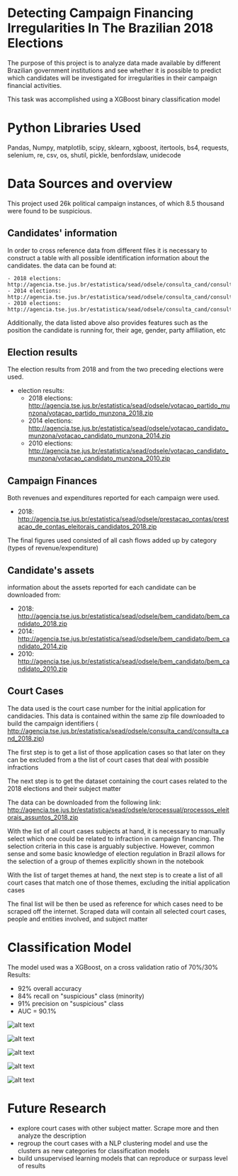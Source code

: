 # Detecting Campaign Financing Irregularities In The Brazilian 2018 Elections

The purpose of this project is to analyze data made available by different Brazilian government institutions and see whether it is possible to predict which candidates will be investigated for irregularities in their campaign financial activities.

This task was accomplished using a XGBoost binary classification model

# Python Libraries Used

Pandas, Numpy, matplotlib, scipy, sklearn, xgboost, itertools, bs4, requests, selenium, re, csv, os, shutil, pickle, benfordslaw, unidecode

#  Data Sources and overview

This project used 26k political campaign instances, of which 8.5 thousand were found to be suspicious.




## Candidates' information

In order to cross reference data from different files it is necessary to construct a table with all possible identification information about the candidates. the data can be found at:

    - 2018 elections: http://agencia.tse.jus.br/estatistica/sead/odsele/consulta_cand/consulta_cand_2018.zip
    - 2014 elections: http://agencia.tse.jus.br/estatistica/sead/odsele/consulta_cand/consulta_cand_2014.zip
    - 2010 elections: http://agencia.tse.jus.br/estatistica/sead/odsele/consulta_cand/consulta_cand_2010.zip
    

Additionally, the data listed above also provides features such as the position the candidate is running for, their age, gender, party affiliation, etc

## Election results

The election results from 2018 and from the two preceding elections were used. 

- election results:
    - 2018 elections: http://agencia.tse.jus.br/estatistica/sead/odsele/votacao_partido_munzona/votacao_partido_munzona_2018.zip
    - 2014 elections: http://agencia.tse.jus.br/estatistica/sead/odsele/votacao_candidato_munzona/votacao_candidato_munzona_2014.zip
    - 2010 elections: http://agencia.tse.jus.br/estatistica/sead/odsele/votacao_candidato_munzona/votacao_candidato_munzona_2010.zip
    

## Campaign Finances
Both revenues and expenditures reported for each campaign were used. 
- 2018: http://agencia.tse.jus.br/estatistica/sead/odsele/prestacao_contas/prestacao_de_contas_eleitorais_candidatos_2018.zip

The final figures used consisted of all cash flows added up by category (types of revenue/expenditure)

## Candidate's assets

information about the assets reported for each candidate can be downloaded from:
- 2018: http://agencia.tse.jus.br/estatistica/sead/odsele/bem_candidato/bem_candidato_2018.zip
- 2014: http://agencia.tse.jus.br/estatistica/sead/odsele/bem_candidato/bem_candidato_2014.zip
- 2010: http://agencia.tse.jus.br/estatistica/sead/odsele/bem_candidato/bem_candidato_2010.zip

## Court Cases

The data used is the court case number for the initial application for candidacies. This data is contained within the same zip file downloaded to build the campaign identifiers ( http://agencia.tse.jus.br/estatistica/sead/odsele/consulta_cand/consulta_cand_2018.zip)

The first step is to get a list of those application cases so that later on they can be excluded from a the list of court cases that deal with possible infractions

The next step is to get the dataset containing the court cases related to the 2018 elections and their subject matter

The data can be downloaded from the following link: http://agencia.tse.jus.br/estatistica/sead/odsele/processual/processos_eleitorais_assuntos_2018.zip

With the list of all court cases subjects at hand, it is necessary to manually select which one could be related to infraction in campaign financing.
The selection criteria in this case is arguably subjective. However, common sense and some basic knowledge of election regulation in Brazil allows for the selection of a group of themes explicitly shown in the notebook

With the list of target themes at hand, the next step is to create a list of all court cases that match one of those themes, excluding the initial application cases

The final list will be then be used as reference for which cases need to be scraped off the internet. Scraped data will contain all selected court cases, people and entities involved, and subject matter

# Classification Model

The model used was a XGBoost, on a cross validation ratio of 70%/30%
Results:
- 92% overall accuracy
- 84% recall on "suspicious" class (minority)
- 91% precision on "suspicious" class
- AUC = 90.1%

![alt text](https://github.com/[fcezar]/[Capstone]/blob/[main]/AUC.jpg?raw=true)

![alt text](https://github.com/[fcezar]/[Capstone]/blob/[main]/conf_matrix.jpg?raw=true)

![alt text](https://github.com/[fcezar]/[Capstone]/blob/[main]/feat_import.jpg?raw=true)

![alt text](https://github.com/[fcezar]/[Capstone]/blob/[main]/top_10.jpg?raw=true)

![alt text](https://github.com/[fcezar]/[Capstone]/blob/[main]/top_1_exc_hs.jpg?raw=true)

# Future Research
- explore court cases with other subject matter. Scrape more and then analyze the description
- regroup the court cases with a NLP clustering model and use the clusters as new categories for classification models
- build unsupervised learning models that can reproduce or surpass level of results
